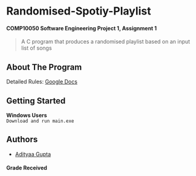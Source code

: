 # Randomised-Spotiy-Playlist
#### COMP10050 Software Engineering Project 1, Assignment 1
> A C program that produces a randomised playlist based on an input list of songs

## About The Program


Detailed Rules: [Google Docs](ukown)

## Getting Started
__Windows Users__  
```Download and run main.exe ```

## Authors
* [Adityaa Gupta](https://github.com/Adwgupta)
#### Grade Received

